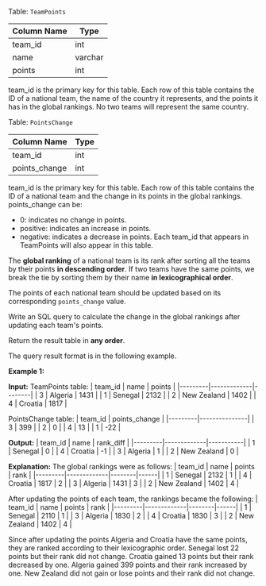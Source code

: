 ﻿
Table:  `TeamPoints`

| Column Name | Type    |
|-------------|---------|
| team_id     | int     |
| name        | varchar |
| points      | int     |

team_id is the primary key for this table.
Each row of this table contains the ID of a national team, the name of the country it represents, and the points it has in the global rankings. No two teams will represent the same country.

Table:  `PointsChange`

| Column Name   | Type |
|---------------|------|
| team_id       | int  |
| points_change | int  |

team_id is the primary key for this table.
Each row of this table contains the ID of a national team and the change in its points in the global rankings.
points_change can be:
- 0: indicates no change in points.
- positive: indicates an increase in points.
- negative: indicates a decrease in points.
Each team_id that appears in TeamPoints will also appear in this table.

The  **global ranking**  of a national team is its rank after sorting all the teams by their points  **in descending order**. If two teams have the same points, we break the tie by sorting them by their name  **in lexicographical order**.

The points of each national team should be updated based on its corresponding  `points_change`  value.

Write an SQL query to calculate the change in the global rankings after updating each team's points.

Return the result table in  **any order**.

The query result format is in the following example.

**Example 1:**

**Input:** 
TeamPoints table:
| team_id | name        | points |
|---------|-------------|--------|
| 3       | Algeria     | 1431   |
| 1       | Senegal     | 2132   |
| 2       | New Zealand | 1402   |
| 4       | Croatia     | 1817   |

PointsChange table:
| team_id | points_change |
|---------|---------------|
| 3       | 399           |
| 2       | 0             |
| 4       | 13            |
| 1       | -22           |

**Output:** 
| team_id | name        | rank_diff |
|---------|-------------|-----------|
| 1       | Senegal     | 0         |
| 4       | Croatia     | -1        |
| 3       | Algeria     | 1         |
| 2       | New Zealand | 0         |

**Explanation:** 
The global rankings were as follows:
| team_id | name        | points | rank |
|---------|-------------|--------|------|
| 1       | Senegal     | 2132   | 1    |
| 4       | Croatia     | 1817   | 2    |
| 3       | Algeria     | 1431   | 3    |
| 2       | New Zealand | 1402   | 4    |

After updating the points of each team, the rankings became the following:
| team_id | name        | points | rank |
|---------|-------------|--------|------|
| 1       | Senegal     | 2110   | 1    |
| 3       | Algeria     | 1830   | 2    |
| 4       | Croatia     | 1830   | 3    |
| 2       | New Zealand | 1402   | 4    |

Since after updating the points Algeria and Croatia have the same points, they are ranked according to their lexicographic order.
Senegal lost 22 points but their rank did not change.
Croatia gained 13 points but their rank decreased by one.
Algeria gained 399 points and their rank increased by one.
New Zealand did not gain or lose points and their rank did not change.
